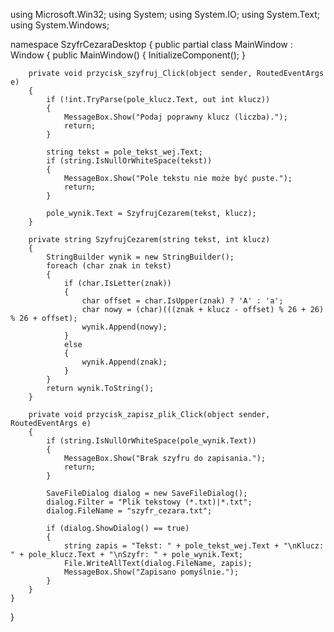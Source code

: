 using Microsoft.Win32;
using System;
using System.IO;
using System.Text;
using System.Windows;

namespace SzyfrCezaraDesktop
{
    public partial class MainWindow : Window
    {
        public MainWindow()
        {
            InitializeComponent();
        }

        private void przycisk_szyfruj_Click(object sender, RoutedEventArgs e)
        {
            if (!int.TryParse(pole_klucz.Text, out int klucz))
            {
                MessageBox.Show("Podaj poprawny klucz (liczba).");
                return;
            }

            string tekst = pole_tekst_wej.Text;
            if (string.IsNullOrWhiteSpace(tekst))
            {
                MessageBox.Show("Pole tekstu nie może być puste.");
                return;
            }

            pole_wynik.Text = SzyfrujCezarem(tekst, klucz);
        }

        private string SzyfrujCezarem(string tekst, int klucz)
        {
            StringBuilder wynik = new StringBuilder();
            foreach (char znak in tekst)
            {
                if (char.IsLetter(znak))
                {
                    char offset = char.IsUpper(znak) ? 'A' : 'a';
                    char nowy = (char)(((znak + klucz - offset) % 26 + 26) % 26 + offset);
                    wynik.Append(nowy);
                }
                else
                {
                    wynik.Append(znak);
                }
            }
            return wynik.ToString();
        }

        private void przycisk_zapisz_plik_Click(object sender, RoutedEventArgs e)
        {
            if (string.IsNullOrWhiteSpace(pole_wynik.Text))
            {
                MessageBox.Show("Brak szyfru do zapisania.");
                return;
            }

            SaveFileDialog dialog = new SaveFileDialog();
            dialog.Filter = "Plik tekstowy (*.txt)|*.txt";
            dialog.FileName = "szyfr_cezara.txt";

            if (dialog.ShowDialog() == true)
            {
                string zapis = "Tekst: " + pole_tekst_wej.Text + "\nKlucz: " + pole_klucz.Text + "\nSzyfr: " + pole_wynik.Text;
                File.WriteAllText(dialog.FileName, zapis);
                MessageBox.Show("Zapisano pomyślnie.");
            }
        }
    }
}
